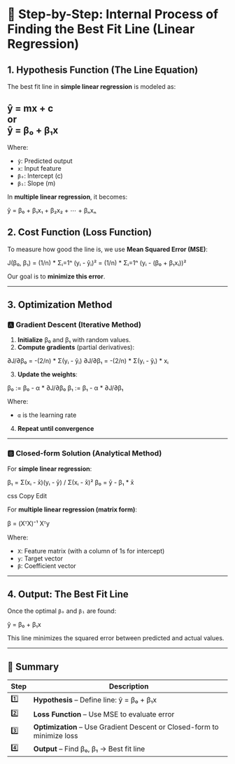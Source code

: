 # 🔁 Step-by-Step: Internal Process of Finding the Best Fit Line (Linear Regression)

## 1. Hypothesis Function (The Line Equation)

The best fit line in **simple linear regression** is modeled as:

ŷ = mx + c       
     or      
     ŷ = β₀ + β₁x
--
Where:
- `ŷ`: Predicted output  
- `x`: Input feature  
- `β₀`: Intercept (c)  
- `β₁`: Slope (m)  

In **multiple linear regression**, it becomes:

ŷ = β₀ + β₁x₁ + β₂x₂ + ⋯ + βₙxₙ
## 2. Cost Function (Loss Function)

To measure how good the line is, we use **Mean Squared Error (MSE)**:

J(β₀, β₁) = (1/n) * Σᵢ=1ⁿ (yᵢ - ŷᵢ)²
= (1/n) * Σᵢ=1ⁿ (yᵢ - (β₀ + β₁xᵢ))²

Our goal is to **minimize this error**.


---

## 3. Optimization Method

### 🅰️ Gradient Descent (Iterative Method)

1. **Initialize** β₀ and β₁ with random values.
2. **Compute gradients** (partial derivatives):

∂J/∂β₀ = -(2/n) * Σ(yᵢ - ŷᵢ)
∂J/∂β₁ = -(2/n) * Σ(yᵢ - ŷᵢ) * xᵢ

3. **Update the weights**:

β₀ := β₀ - α * ∂J/∂β₀
β₁ := β₁ - α * ∂J/∂β₁

Where:
- `α` is the learning rate

4. **Repeat until convergence**

---

### 🅱️ Closed-form Solution (Analytical Method)

For **simple linear regression**:

β₁ = Σ(xᵢ - x̄)(yᵢ - ȳ) / Σ(xᵢ - x̄)²
β₀ = ȳ - β₁ * x̄

css
Copy
Edit


For **multiple linear regression (matrix form)**:

β = (XᵀX)⁻¹ Xᵀy

Where:
- `X`: Feature matrix (with a column of 1s for intercept)
- `y`: Target vector
- `β`: Coefficient vector

---

## 4. Output: The Best Fit Line

Once the optimal `β₀` and `β₁` are found:

ŷ = β₀ + β₁x

This line minimizes the squared error between predicted and actual values.

---

## 📌 Summary

| Step | Description |
|------|-------------|
| 1️⃣  | **Hypothesis** – Define line: ŷ = β₀ + β₁x |
| 2️⃣  | **Loss Function** – Use MSE to evaluate error |
| 3️⃣  | **Optimization** – Use Gradient Descent or Closed-form to minimize loss |
| 4️⃣  | **Output** – Find β₀, β₁ → Best fit line |
